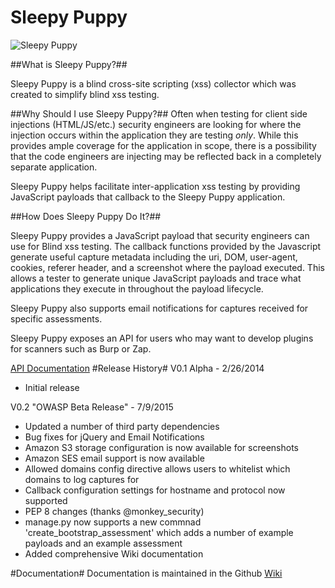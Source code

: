 Sleepy Puppy
============

![Sleepy Puppy](http://i.snag.gy/VQfEE.jpg)

##What is Sleepy Puppy?##

Sleepy Puppy is a blind cross-site scripting (xss) collector which was created to simplify blind xss testing.  

##Why Should I use Sleepy Puppy?##
Often when testing for client side injections (HTML/JS/etc.) security engineers are looking for where the injection occurs within the application they are testing *only*.  While this provides ample coverage for the application in scope, there is a possibility that the code engineers are injecting may be reflected back in a completely separate application.  

Sleepy Puppy helps facilitate inter-application xss testing by providing JavaScript payloads that callback to the Sleepy Puppy application. 

##How Does Sleepy Puppy Do It?##

Sleepy Puppy provides a JavaScript payload that security engineers can use for Blind xss testing.  The callback functions provided by the Javascript generate useful capture metadata including the uri, DOM, user-agent, cookies, referer header, and a screenshot where the payload executed.  This allows a tester to generate unique JavaScript payloads and trace what applications they execute in throughout the payload lifecycle.  

Sleepy Puppy also supports email notifications for captures received for specific assessments. 

Sleepy Puppy exposes an API for users who may want to develop plugins for scanners such as Burp or Zap.

[API Documentation](https://github.com/sbehrens/sleepy-puppy/blob/master/API.md)
#Release History#
V0.1 Alpha - 2/26/2014
* Initial release

V0.2 "OWASP Beta Release" - 7/9/2015
* Updated a number of third party dependencies
* Bug fixes for jQuery and Email Notifications
* Amazon S3 storage configuration is now available for screenshots
* Amazon SES email support is now available
* Allowed domains config directive allows users to whitelist which domains to log captures for
* Callback configuration settings for hostname and protocol now supported
* PEP 8 changes (thanks @monkey_security)
* manage.py now supports a new commnad 'create_bootstrap_assessment' which adds a number of example payloads and an example assessment
* Added comprehensive Wiki documentation


#Documentation#
Documentation is maintained in the Github [Wiki](https://github.com/sbehrens/sleepy-puppy/wiki)
